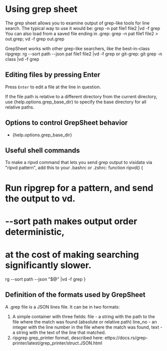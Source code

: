 # Using grep sheet

The grep sheet allows you to examine output of grep-like tools for line search.
The typical way to use it would be:
    grep -n pat file1 file2 |vd -f grep
You can also load from a saved file ending in .grep:
    grep -n pat file1 file2 > out.grep; vd -f grep out.grep

GrepSheet works with other grep-like searchers, like the best-in-class ripgrep:
    rg --sort path --json pat file1 file2 |vd -f grep
or git-grep:
    git grep -n class |vd -f grep

## Editing files by pressing Enter

Press `Enter` to edit a file at the line in question.

If the file path is relative to a different directory from the current
directory, use {help.options.grep_base_dir} to specify the base directory
for all relative paths.

## Options to control GrepSheet behavior

- {help.options.grep_base_dir}

## Useful shell commands

To make a ripvd command that lets you send grep output to visidata via "ripvd pattern",
add this to your .bashrc or .zshrc:
function ripvd() {
   # Run ripgrep for a pattern, and send the output to vd.
   # --sort path makes output order deterministic,
   # at the cost of making searching significantly slower.
   rg --sort path --json "$@" |vd -f grep
}


## Definition of the formats used by GrepSheet
A .grep file is a JSON lines file. It can be in two formats:
1) A simple container with three fields:
    file -  a string with the path to the file where the match was found (absolute or relative path)
    line_no - an integer with the line number in the file where the match was found,
    text - a string with the text of the line that matched.
2) ripgrep grep_printer format, described here:
ettps://docs.rs/grep-printer/latest/grep_printer/struct.JSON.html
